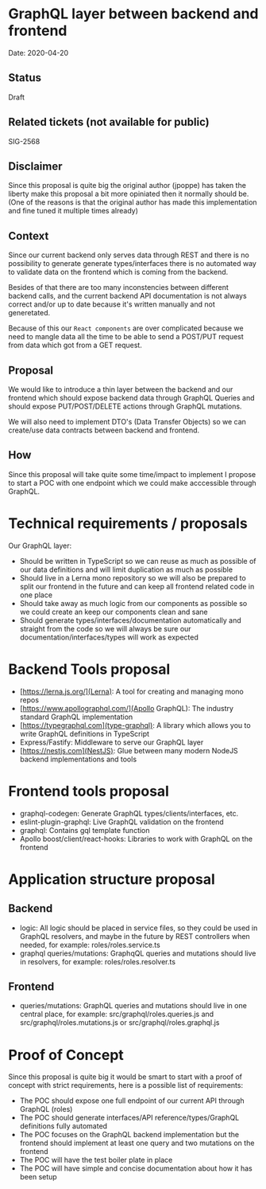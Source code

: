 # GraphQL layer between backend and frontend

Date: 2020-04-20

## Status

Draft

## Related tickets (not available for public)

SIG-2568

## Disclaimer

Since this proposal is quite big the original author (jpoppe) has taken the liberty make this
proposal a bit more opiniated then it normally should be. (One of the reasons is that the original
author has made this implementation and fine tuned it multiple times already)

## Context

Since our current backend only serves data through REST and there is no possibility to generate
generate types/interfaces there is no automated way to validate data on the frontend which is coming 
from the backend.

Besides of that there are too many inconstencies between different backend calls, and the current
backend API documentation is not always correct and/or up to date because it's written manually
and not generetated.

Because of this our `React components` are over complicated because we need to mangle data all the
time to be able to send a POST/PUT request from data which got from a GET request.

## Proposal

We would like to introduce a thin layer between the backend and our frontend which should expose
backend data through GraphQL Queries and should expose PUT/POST/DELETE actions through GraphQL
mutations.

We will also need to implement DTO's (Data Transfer Objects) so we can create/use data contracts
between backend and frontend.

## How

Since this proposal will take quite some time/impact to implement I propose to start a POC with one
endpoint which we could make acccessible through GraphQL.

# Technical requirements / proposals

Our GraphQL layer:

- Should be written in TypeScript so we can reuse as much as possible of our data definitions
  and will limit duplication as much as possible
- Should live in a Lerna mono repository so we will also be prepared to split our frontend in the
  future and can keep all frontend related code in one place
- Should take away as much logic from our components as possible so we could create an keep our
  components clean and sane
- Should generate types/interfaces/documentation automatically and straight from the code so
  we will always be sure our documentation/interfaces/types will work as expected

# Backend Tools proposal

- [https://lerna.js.org/](Lerna): A tool for creating and managing mono repos
- [https://www.apollographql.com/](Apollo GraphQL): The industry standard GraphQL implementation
- [https://typegraphql.com](type-graphql): A library which allows you to write GraphQL definitions in TypeScript
- Express/Fastify: Middleware to serve our GraphQL layer
- [https://nestjs.com](NestJS): Glue between many modern NodeJS backend implementations and tools

# Frontend tools proposal

- graphql-codegen: Generate GraphQL types/clients/interfaces, etc.
- eslint-plugin-graphql: Live GraphQL validation on the frontend
- graphql: Contains gql template function
- Apollo boost/client/react-hooks: Libraries to work with GraphQL on the frontend

# Application structure proposal

## Backend

- logic: All logic should be placed in service files, so they could be used in GraphQL resolvers,
  and maybe in the future by REST controllers when needed, for example: roles/roles.service.ts
- graphql queries/mutations: GraphqQL queries and mutations should live in resolvers,
  for example: roles/roles.resolver.ts

## Frontend

- queries/mutations: GraphQL queries and mutations should live in one central place, for example:
  src/graphql/roles.queries.js and src/graphql/roles.mutations.js or
  src/graphql/roles.graphql.js

# Proof of Concept

Since this proposal is quite big it would be smart to start with a proof of concept with
strict requirements, here is a possible list of requirements:

- The POC should expose one full endpoint of our current API through GraphQL (roles)
- The POC should generate interfaces/API reference/types/GraphQL definitions fully automated
- The POC focuses on the GraphQL backend implementation but the frontend should implement
  at least one query and two mutations on the frontend
- The POC will have the test boiler plate in place
- The POC will have simple and concise documentation about how it has been setup
